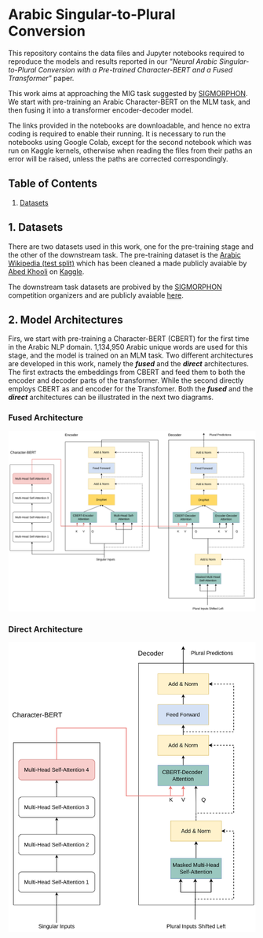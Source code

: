 # Arabic Singular-to-Plural Conversion

This repository contains the data files and Jupyter notebooks required to reproduce the models and results reported in our *"Neural Arabic Singular-to-Plural Conversion with a Pre-trained Character-BERT and a Fused Transformer"* paper.

This work aims at approaching the MIG task suggested by [SIGMORPHON](https://github.com/sigmorphon/2022InflectionST/blob/main/part2/README.md). We start with pre-training an Arabic Character-BERT on the MLM task, and then fusing it into a transformer encoder-decoder model.

The links provided in the notebooks are downloadable, and hence no extra coding is required to enable their running. It is necessary to run the notebooks using Google Colab, except for the second notebook which was run on Kaggle kernels, otherwise when reading the files from their paths an error will be raised, unless the paths are corrected correspondingly.

## Table of Contents
1. [Datasets](#datasets)

## 1. Datasets
There are two datasets used in this work, one for the pre-training stage and the other of the downstream task. The pre-training dataset is the [Arabic Wikipedia (test split)](https://www.kaggle.com/datasets/abedkhooli/arabic-bert-corpus/discussion/129597) which has been cleaned a made publicly avaiable by [Abed Khooli](https://www.kaggle.com/abedkhooli) on [Kaggle](https://www.kaggle.com/). 

The downstream task datasets are probived by the [SIGMORPHON](https://github.com/sigmorphon) competition organizers and are publicly avaiable [here](https://github.com/sigmorphon/2022InflectionST/tree/main/part2).

## 2. Model Architectures
Firs, we start with pre-training a Character-BERT (CBERT) for the first time in the Arabic NLP domain. 1,134,950 Arabic unique words are used for this stage, and the model is trained on an MLM task. 
Two different architectures are developed in this work, namely the ***fused*** and the ***direct*** architectures. The first extracts the embeddings from CBERT and feed them to both the encoder and decoder parts of the transformer. While the second directly employs CBERT as and encoder for the Transfomer. Both the ***fused*** and the ***direct*** architectures can be illustrated in the next two diagrams.

### Fused Architecture
<img src="/figures/Computational%20Linguistics%20Model-Fused.png"  alt="Fused Architecture" width="1200">

### Direct Architecture

<img src="/figures/Computational%20Linguistics%20Model-Direct.png"  alt="Direct Architecture" width="700">
